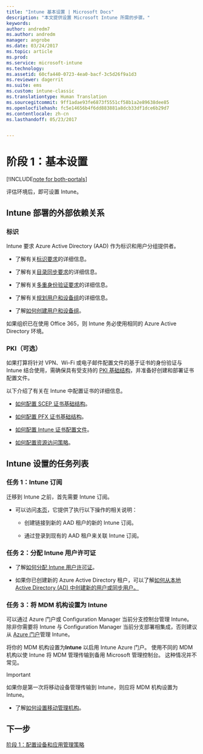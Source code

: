 ```yaml
---
title: "Intune 基本设置 | Microsoft Docs"
description: "本文提供设置 Microsoft Intune 所需的步骤。"
keywords: 
author: andredm7
ms.author: andredm
manager: angrobe
ms.date: 03/24/2017
ms.topic: article
ms.prod: 
ms.service: microsoft-intune
ms.technology: 
ms.assetid: 60cfa440-0723-4ea0-bacf-3c5d26f9a1d3
ms.reviewer: dagerrit
ms.suite: ems
ms.custom: intune-classic
ms.translationtype: Human Translation
ms.sourcegitcommit: 9ff1adae93fe6873f5551cf58b1a2e89638dee85
ms.openlocfilehash: fc5e14656b4f6dd883881a8dcb33df1dce6b29d7
ms.contentlocale: zh-cn
ms.lasthandoff: 05/23/2017


---
```


# <a name="phase-1-basic-setup"></a>阶段 1：基本设置

[!INCLUDE[note for both-portals](../includes/note-for-both-portals.md)]

评估环境后，即可设置 Intune。

## <a name="external-dependencies-for-an-intune-deployment"></a>Intune 部署的外部依赖关系

### <a name="identity"></a>标识

Intune 要求 Azure Active Directory (AAD) 作为标识和用户分组提供者。

-   了解有关[标识要求](https://docs.microsoft.com/active-directory/active-directory-hybrid-identity-design-considerations-overview#design-considerations-overview)的详细信息。

-   了解有关[目录同步要求](https://docs.microsoft.com/active-directory/active-directory-hybrid-identity-design-considerations-directory-sync-requirements)的详细信息。

-   了解有关[多重身份验证要求](https://docs.microsoft.com/active-directory/active-directory-hybrid-identity-design-considerations-multifactor-auth-requirements)的详细信息。

-   了解有关[规划用户和设备组](/intune-classic/deploy-use/plan-your-user-and-device-groups)的详细信息。

-   了解[如何创建用户和设备组](/intune-classic/deploy-use/use-groups-to-manage-users-and-devices-with-microsoft-intune)。

如果组织已在使用 Office 365，则 Intune 务必使用相同的 Azure Active Directory 环境。

### <a name="pki-optional"></a>PKI（可选）

如果打算将针对 VPN、Wi-Fi 或电子邮件配置文件的基于证书的身份验证与 Intune 结合使用，需确保具有受支持的 [PKI 基础结构](/intune-classic/deploy-use/secure-resource-access-with-certificate-profiles)，并准备好创建和部署证书配置文件。

以下介绍了有关在 Intune 中配置证书的详细信息。

-   [如何配置 SCEP 证书基础结构](/intune-classic/deploy-use/configure-certificate-infrastructure-for-scep)。

-   [如何配置 PFX 证书基础结构](/intune-classic/deploy-use/configure-certificate-infrastructure-for-pfx)。

-   [如何配置 Intune 证书配置文件](/intune-classic/deploy-use/configure-intune-certificate-profiles)。

-   [如何配置资源访问策略](/intune-classic/deploy-use/enable-access-to-company-resources-with-microsoft-intune)。

## <a name="task-list-for-an-intune-setup"></a>Intune 设置的任务列表

### <a name="task-1-intune-subscription"></a>任务 1：Intune 订阅

迁移到 Intune 之前，首先需要 Intune 订阅。

-   可以访问[本页](https://portal.office.com/Signup/Signup.aspx?OfferId=40BE278A-DFD1-470a-9EF7-9F2596EA7FF9&dl=INTUNE_A&ali=1#0)，它提供了执行以下操作的相关说明：

    -   创建链接到新的 AAD 租户的新的 Intune 订阅。

    -   通过登录到现有的 AAD 租户来关联 Intune 订阅。

### <a name="task-2-assign-intune-user-licenses"></a>任务 2：分配 Intune 用户许可证

-   了解[如何分配 Intune 用户许可证](/intune-classic/get-started/start-with-a-paid-subscription-to-microsoft-intune-step-4)。

-   如果你已创建新的 Azure Active Directory 租户，可以了解[如何从本地 Active Directory (AD) 中创建新的用户或同步用户。](https://docs.microsoft.com/azure/active-directory/connect/active-directory-aadconnect)

### <a name="task-3-set-your-mdm-authority-to-intune"></a>任务 3：将 MDM 机构设置为 Intune

可以通过 Azure 门户或 Configuration Manager 当前分支控制台管理 Intune。 除非你需要将 Intune 与 Configuration Manager 当前分支部署相集成，否则建议从 [Azure 门户](https://portal.azure.com)管理 Intune。

将你的 MDM 机构设置为**Intune** 以启用 Intune Azure 门户。 使用不同的 MDM 机构以使 Intune 将 MDM 管理传输到备用 Microsoft 管理控制台。 这种情况并不常见。

> [!IMPORTANT]
> 如果你是第一次将移动设备管理传输到 Intune，则应将 MDM 机构设置为 Intune。

-   了解[如何设置移动管理机构](/intune-classic/deploy-use/prerequisites-for-enrollment#step-2-set-mdm-authority)。

## <a name="next-step"></a>下一步

[阶段 1：配置设备和应用管理策略](/intune-classic/plan-design/migration-phase1-configure-device-and-app-management-policies)

